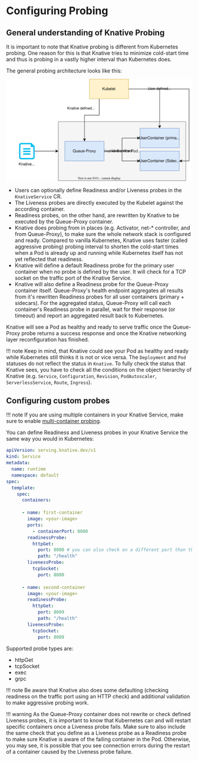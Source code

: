 # Configuring Probing

## General understanding of Knative Probing

It is important to note that Knative probing is different from Kubernetes probing. 
One reason for this is that Knative tries to minimize cold-start time and thus is probing
in a vastly higher interval than Kubernetes does. 

The general probing architecture looks like this:

![probing-overview](./probes-overview.drawio.svg)

* Users can optionally define Readiness and/or Liveness probes in the `KnativeService` CR.
* The Liveness probes are directly executed by the Kubelet against the according container.
* Readiness probes, on the other hand, are rewritten by Knative to be executed by the Queue-Proxy container.
* Knative does probing from in places (e.g. Activator, net-* controller, and from Queue-Proxy), to make sure the whole network stack is configured and ready. Compared to vanilla Kubernetes, Knative uses faster (called aggressive probing) probing interval to shorten the cold-start times when a Pod is already up and running while Kubernetes itself has not yet reflected that readiness.
* Knative will define a default Readiness probe for the primary user container when no probe is defined by the user. It will check for a TCP socket on the traffic port of the Knative Service.
* Knative will also define a Readiness probe for the Queue-Proxy container itself. Queue-Proxy's health endpoint aggregates all results from it's rewritten Readiness probes for all user containers (primary + sidecars). For the aggregated status, Queue-Proxy will call each container's Readiness probe in parallel, wait for their response (or timeout) and report an aggregated result back to Kubernetes. 

Knative will see a Pod as healthy and ready to serve traffic once the Queue-Proxy probe returns a success response and once the Knative networking layer reconfiguration has finished.

!!! note
    Keep in mind, that Knative could see your Pod as healthy and ready while Kubernetes still thinks it is not or vice versa.
    The `Deployment` and `Pod` statuses do not reflect the status in `Knative`. To fully check the status that Knative sees, you have to check 
    all the conditions on the object hierarchy of Knative (e.g. `Service`, `Configuration`, `Revision`, `PodAutoscaler`, `ServerlessService`, `Route`, `Ingress`).


## Configuring custom probes

!!! note
    If you are using multiple containers in your Knative Service, make sure to enable [multi-container probing](../configuration/feature-flags.md#multiple-container-probing).

You can define Readiness and Liveness probes in your Knative Service the same way you would in Kubernetes:

```yaml
apiVersion: serving.knative.dev/v1
kind: Service
metadata:
  name: runtime
  namespace: default
spec:
  template:
    spec:
      containers:
        
      - name: first-container
        image: <your-image>
        ports:
          - containerPort: 8080
        readinessProbe:
          httpGet:
            port: 8080 # you can also check on a different port than the containerPort (traffic-port)
            path: "/health"
        livenessProbe:
          tcpSocket:
            port: 8080
            
      - name: second-container
        image: <your-image>
        readinessProbe:
          httpGet:
            port: 8089
            path: "/health"
        livenessProbe:
          tcpSocket:
            port: 8089
```

Supported probe types are:

* httpGet
* tcpSocket
* exec
* grpc


!!! note
    Be aware that Knative also does some defaulting (checking readiness on the traffic port using an HTTP check) and additional validation to make aggressive probing work.

!!! warning
    As the Queue-Proxy container does not rewrite or check defined Liveness probes, it is important to know that Kubernetes can and will restart specific containers once a Liveness probe fails. Make sure to also include the same check that you define as a Liveness probe as a Readiness probe to make sure Knative is aware of the failing container in the Pod. Otherwise, you may see, it is possible that you see connection errors during the restart of a container caused by the Liveness probe failure.

